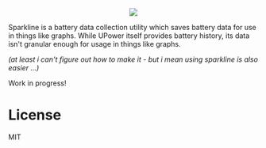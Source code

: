 <div align='center'>
	<img src='https://safe.saya.moe/PaWAR14GBYGw.png'>
</div>

Sparkline is a battery data collection utility which saves
battery data for use in things like graphs. While UPower itself
provides battery history, its data isn't granular enough for
usage in things like graphs.

*(at least i can't figure out how to make it - but i mean using sparkline is also easier ...)*

Work in progress!

# License
MIT
